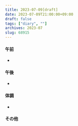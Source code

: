 ```yaml
---
title: 2023-07-09[draft]
date: 2023-07-09T21:00:00+09:00
draft: false
tags: ["diary", ""]
archives: 2023-07
slug: 68915
---
```

#### 午前
- 
#### 午後
- 
#### 体調
- 
#### その他